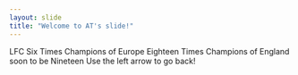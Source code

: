 ```yaml
---
layout: slide
title: "Welcome to AT's slide!"
---
```

LFC Six Times Champions of Europe Eighteen Times Champions of England soon to be Nineteen
Use the left arrow to go back!
